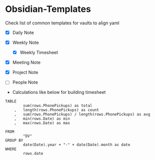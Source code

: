 # Obsidian-Templates

Check list of common templates for vaults to align yaml

- [x] Daily Note
- [x] Weekly Note
    - [x] Weekly Timesheet
- [x] Meeting Note
- [x] Project Note
- [ ] People Note


- Calculations like below for building timesheet 

```dataview
TABLE
		sum(rows.PhonePickups) as total
	,	length(rows.PhonePickups) as count
	,	sum(rows.PhonePickups) / length(rows.PhonePickups) as avg
	,	min(rows.Date) as min
	,	max(rows.Date) as max

FROM
		"DV"
GROUP BY
		date(Date).year + "-" + date(Date).month as date
WHERE
		rows.date
```